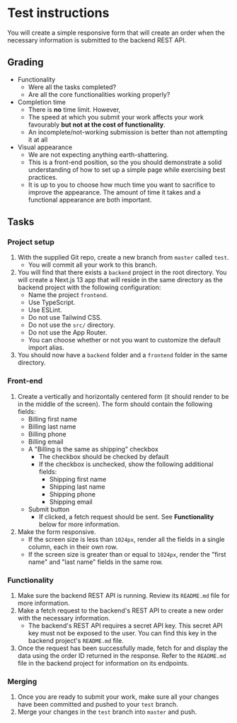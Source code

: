 # Test instructions

You will create a simple responsive form that will create an order when the necessary
information is submitted to the backend REST API.

## Grading

- Functionality
  - Were all the tasks completed?
  - Are all the core functionalities working properly?
- Completion time
  - There is **no** time limit. However,
  - The speed at which you submit your work affects your work favourably **but
    not at the cost of functionality**.
  - An incomplete/not-working submission is better than not attempting it at all
- Visual appearance
  - We are not expecting anything earth-shattering.
  - This is a front-end position, so the you should demonstrate a solid understanding
    of how to set up a simple page while exercising best practices.
  - It is up to you to choose how much time you want to sacrifice to improve the
    appearance. The amount of time it takes and a functional appearance are both
    important.

## Tasks

### Project setup

1. With the supplied Git repo, create a new branch from `master` called `test`.
   - You will commit all your work to this branch.
2. You will find that there exists a `backend` project in the root directory.
   You will create a Next.js 13 app that will reside in the same directory as the
   backend project with the following configuration:
   - Name the project `frontend`.
   - Use TypeScript.
   - Use ESLint.
   - Do not use Tailwind CSS.
   - Do not use the `src/` directory.
   - Do not use the App Router.
   - You can choose whether or not you want to customize the default import alias.
3. You should now have a `backend` folder and a `frontend` folder in the same directory.

### Front-end

1. Create a vertically and horizontally centered form (it should render to be in
   the middle of the screen). The form should contain the following fields:
   - Billing first name
   - Billing last name
   - Billing phone
   - Billing email
   - A "Billing is the same as shipping" checkbox
     - The checkbox should be checked by default
     - If the checkbox is unchecked, show the following additional fields:
       - Shipping first name
       - Shipping last name
       - Shipping phone
       - Shipping email
   - Submit button
     - If clicked, a fetch request should be sent. See **Functionality** below
       for more information.
2. Make the form responsive.
   - If the screen size is less than `1024px`, render all the fields in a single
     column, each in their own row.
   - If the screen size is greater than or equal to `1024px`, render the "first
     name" and "last name" fields in the same row.

### Functionality

1. Make sure the backend REST API is running. Review its `README.md` file for
   more information.
2. Make a fetch request to the backend's REST API to create a new order with the
   necessary information.
   - The backend's REST API requires a secret API key. This secret API key must
     not be exposed to the user. You can find this key in the backend project's
     `README.md` file.
3. Once the request has been successfully made, fetch for and display the data
   using the order ID returned in the response. Refer to the `README.md` file in
   the backend project for information on its endpoints.

### Merging

1. Once you are ready to submit your work, make sure all your changes have been
   committed and pushed to your `test` branch.
2. Merge your changes in the `test` branch into `master` and push.
